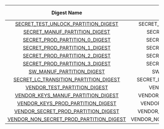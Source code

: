 <!--
DO NOT EDIT THIS FILE DIRECTLY.
It has been generated with ./util/design/gen-otp-mmap.py
-->

|                                        Digest Name                                        |        Affected Partition        |  Calculated by HW  |
|:-----------------------------------------------------------------------------------------:|:--------------------------------:|:------------------:|
|     [SECRET_TEST_UNLOCK_PARTITION_DIGEST](#Reg_secret_test_unlock_partition_digest_0)     |   SECRET_TEST_UNLOCK_PARTITION   |        yes         |
|           [SECRET_MANUF_PARTITION_DIGEST](#Reg_secret_manuf_partition_digest_0)           |      SECRET_MANUF_PARTITION      |        yes         |
|          [SECRET_PROD_PARTITION_0_DIGEST](#Reg_secret_prod_partition_0_digest_0)          |     SECRET_PROD_PARTITION_0      |        yes         |
|          [SECRET_PROD_PARTITION_1_DIGEST](#Reg_secret_prod_partition_1_digest_0)          |     SECRET_PROD_PARTITION_1      |        yes         |
|          [SECRET_PROD_PARTITION_2_DIGEST](#Reg_secret_prod_partition_2_digest_0)          |     SECRET_PROD_PARTITION_2      |        yes         |
|          [SECRET_PROD_PARTITION_3_DIGEST](#Reg_secret_prod_partition_3_digest_0)          |     SECRET_PROD_PARTITION_3      |        yes         |
|               [SW_MANUF_PARTITION_DIGEST](#Reg_sw_manuf_partition_digest_0)               |        SW_MANUF_PARTITION        |         no         |
|   [SECRET_LC_TRANSITION_PARTITION_DIGEST](#Reg_secret_lc_transition_partition_digest_0)   |  SECRET_LC_TRANSITION_PARTITION  |        yes         |
|            [VENDOR_TEST_PARTITION_DIGEST](#Reg_vendor_test_partition_digest_0)            |      VENDOR_TEST_PARTITION       |         no         |
|      [VENDOR_KEYS_MANUF_PARTITION_DIGEST](#Reg_vendor_keys_manuf_partition_digest_0)      |   VENDOR_KEYS_MANUF_PARTITION    |         no         |
|       [VENDOR_KEYS_PROD_PARTITION_DIGEST](#Reg_vendor_keys_prod_partition_digest_0)       |    VENDOR_KEYS_PROD_PARTITION    |         no         |
|     [VENDOR_SECRET_PROD_PARTITION_DIGEST](#Reg_vendor_secret_prod_partition_digest_0)     |   VENDOR_SECRET_PROD_PARTITION   |        yes         |
| [VENDOR_NON_SECRET_PROD_PARTITION_DIGEST](#Reg_vendor_non_secret_prod_partition_digest_0) | VENDOR_NON_SECRET_PROD_PARTITION |         no         |
